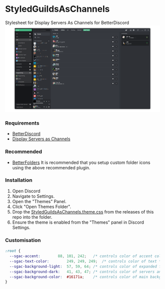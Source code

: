 # StyledGuildsAsChannels

Stylesheet for Display Servers As Channels for BetterDiscord
![PreviewImage](https://github.com/PINPAL/StyledGuildsAsChannels/blob/main/images/preview.png?raw=true)

### Requirements

- [BetterDiscord](https://betterdiscord.app/)
- [Display Servers as Channels](https://betterdiscord.app/plugin/DisplayServersAsChannels)

### Recommended

- [BetterFolders](https://betterdiscord.app/plugin/BetterFolders)
  It is recommended that you setup custom folder icons using the above recommended plugin.

### Installation

1. Open Discord
2. Navigate to Settings.
3. Open the "Themes" Panel.
4. Click "Open Themes Folder".
5. Drop the [StyledGuildsAsChannels.theme.css](https://github.com/PINPAL/StyledGuildsAsChannels/releases/latest/download/StyledGuildsAsChannels.theme.css) from the releases of this repo into the folder.
6. Ensure the theme is enabled from the "Themes" panel in Discord Settings.

### Customisation

<!-- prettier-ignore -->
```css
:root {
  --sgac-accent: 		88, 101, 242;	/* controls color of accent color */
  --sgac-text-color: 		249, 249, 249;	/* controls color of text */
  --sgac-background-light: 	57, 59, 64;	/* controls color of expanded folders */
  --sgac-background-dark: 	41, 43, 47;	/* controls color of servers and folders */
  --sgac-background-color: 	#16171a;	/* controls color of main background behind the server list */
}
```
